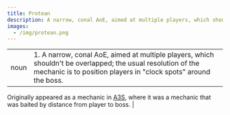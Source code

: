 ```yaml
---
title: Protean
description: A narrow, conal AoE, aimed at multiple players, which shouldn't be overlapped.
images:
  - /img/protean.png
---
```

| | |
| --- | --- |
| noun | 1.  A narrow, conal AoE, aimed at multiple players, which shouldn't be overlapped; the usual resolution of the mechanic is to position players in "clock spots" around the boss.

Originally appeared as a mechanic in [A3S](/a3s), where it was a mechanic that was baited by distance from player to boss. |
